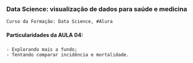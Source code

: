 ### Data Science: visualização de dados para saúde e medicina
    Curso da Formação: Data Science, #Alura

#### Particularidades da AULA 04:

###
    - Explorando mais a fundo;
    - Tentando comparar incidência e mortalidade.
